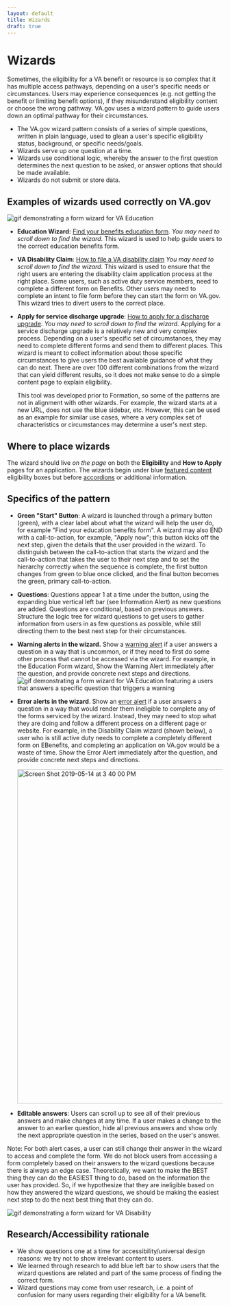 ```yaml
---
layout: default
title: Wizards
draft: true
---
```


# Wizards

<p class="va-introtext">Sometimes, the eligibility for a VA benefit or resource is so complex that it has multiple access pathways, depending on a user's specific needs or circumstances. Users may experience consequences (e.g. not getting the benefit or limiting benefit options), if they misunderstand eligibility content or choose the wrong pathway. VA.gov uses a wizard pattern to guide users down an optimal pathway for their circumstances. </p>

- The VA.gov wizard pattern consists of a series of simple questions, written in plain language, used to glean a user's specific eligibility status, background, or specific needs/goals.
- Wizards serve up one question at a time.
- Wizards use conditional logic, whereby the answer to the first question determines the next question to be asked, or answer options that should be made available.
- Wizards do not submit or store data.

## Examples of wizards used correctly on VA.gov

![gif demonstrating a form wizard for VA Education]({{site.baseurl}}/images/Wizard-Education-normal.gif)


- **Education Wizard:** [Find your benefits education form](<https://www.va.gov/education/how-to-apply/>). _You may need to scroll down to find the wizard._ This wizard is used to help guide users to the correct education benefits form.

- **VA Disability Claim**: [How to file a VA disability claim](https://www.va.gov/disability/how-to-file-claim/) _You may need to scroll down to find the wizard._ This wizard is used to ensure that the right users are entering the disability claim application process at the right place. Some users, such as active duty service members, need to complete a different form on Benefits. Other users may need to complete an intent to file form before they can start the form on VA.gov. This wizard tries to divert users to the correct place.

- **Apply for service discharge upgrade**:  [How to apply for a discharge upgrade](https://www.va.gov/discharge-upgrade-instructions). _You may need to scroll down to find the wizard._ Applying for a service discharge upgrade is a relatively new and very complex process. Depending on a user's specific set of circumstances, they may need to complete different forms and send them to different places. This wizard is meant to collect information about those specific circumstances to give users the best available guidance of what they can do next. There are over 100 different combinations from the wizard that can yield different results, so it does not make sense to do a simple content page to explain eligibility.

  This tool was developed prior to Formation, so some of the patterns are not in alignment with other wizards. For example, the wizard starts at a new URL, does not use the blue sidebar, etc. However, this can be used as an example for similar use cases, where a very complex set of characteristics or circumstances may determine a user's next step.

## Where to place wizards

The wizard should live *on the page* on both the **Eligibility** and **How to Apply** pages for an application. The wizards begin under blue [featured content](http://localhost:4000/components/featured-content) eligibility boxes but before [accordions](<https://design.va.gov/patterns/content-presentation#accordions>) or additional information.

## Specifics of the pattern

- **Green "Start" Button**: A wizard is launched through a primary button (green), with a clear label about what the wizard will help the user do, for example "Find your education benefits form".  A wizard may also END with a call-to-action, for example, "Apply now"; this button kicks off the next step, given the details that the user provided in the wizard. To distinguish between the call-to-action that starts the wizard and the call-to-action that takes the user to their next step and to set the hierarchy correctly when the sequence is complete, the first button changes from green to blue once clicked, and the final button becomes the green, primary call-to-action.

- **Questions**: Questions appear 1 at a time under the button, using the expanding blue vertical left bar (see Information Alert) as new questions are added. Questions are conditional, based on previous answers. Structure the logic tree for wizard questions to get users to gather information from users in as few questions as possible, while still directing them to the best next step for their circumstances.

- **Warning alerts in the wizard.** Show a [warning alert](<https://design.va.gov/components/alertboxes#warning-alert>) if a user answers a question in a way that is uncommon, or if they need to first do some other process that cannot be accessed via the wizard. For example, in the Education Form wizard, Show the Warning Alert immediately after the question, and provide concrete next steps and directions.  
![gif demonstrating a form wizard for VA Education featuring a users that answers a specific question that triggers a warning]({{site.baseurl}}/images/Wizard-Education-warning.gif)

- **Error alerts in the wizard**. Show an [error alert](<https://design.va.gov/components/alertboxes#error-alert>) if a user answers a question in a way that would render them ineligible to complete any of the forms serviced by the wizard. Instead, they may need to stop what they are doing and follow a different process on a different page or website. For example, in the Disability Claim wizard (shown below), a user who is still active duty needs to complete a completely different form on EBenefits, and completing an application on VA.gov would be a waste of time. Show the Error Alert immediately after the question, and provide concrete next steps and directions.

  <img width="779" alt="Screen Shot 2019-05-14 at 3 40 00 PM" src="https://user-images.githubusercontent.com/32132681/57727297-21a5de80-765f-11e9-811a-e8f564ab0ebb.png">

- **Editable answers**: Users can scroll up to see all of their previous answers and make changes at any time. If a user makes a change to the answer to an earlier question, hide all previous answers and show only the next appropriate question in the series, based on the user's answer.

Note: For both alert cases, a user can still change their answer in the wizard to access and complete the form. We do not block users from accessing a form completely based on their answers to the wizard questions because there is always an edge case. Theoretically, we want to make the BEST thing they can do the EASIEST thing to do, based on the information the user has provided. So, if we hypothesize that they are ineligible based on how they answered the wizard questions, we should be making the easiest next step to do the next best thing that they can do.

![gif demonstrating a form wizard for VA Disability]({{site.baseurl}}/images/Wizard-Disability.gif)

## Research/Accessibility rationale
- We show questions one at a time for accessibility/universal design reasons: we try not to show irrelevant content to users.
- We learned through research to add blue left bar to show users that the wizard questions are related and part of the same process of finding the correct form.
- Wizard questions may come from user research, i.e. a point of confusion for many users regarding their eligibility for a VA benefit.
